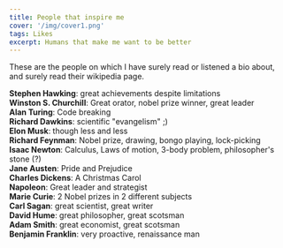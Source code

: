 ```yaml
---
title: People that inspire me
cover: '/img/cover1.png'
tags: Likes
excerpt: Humans that make me want to be better
---
```


These are the people on which I have surely read or listened a bio about, and surely read their wikipedia page. 

**Stephen Hawking**: great achievements despite limitations   
**Winston S. Churchill**: Great orator, nobel prize winner, great leader   
**Alan Turing**: Code breaking         
**Richard Dawkins**: scientific "evangelism" ;)       
**Elon Musk**: though less and less     
**Richard Feynman**: Nobel prize, drawing, bongo playing, lock-picking     
**Isaac Newton**: Calculus, Laws of motion, 3-body problem, philosopher's stone (?)    
**Jane Austen**: Pride and Prejudice   
**Charles Dickens**: A Christmas Carol        
**Napoleon**: Great leader and strategist      
**Marie Curie**: 2 Nobel prizes in 2 different subjects        
**Carl Sagan**: great scientist, great writer  
**David Hume**: great philosopher, great scotsman   
**Adam Smith**: great economist, great scotsman   
**Benjamin Franklin**: very proactive, renaissance man   